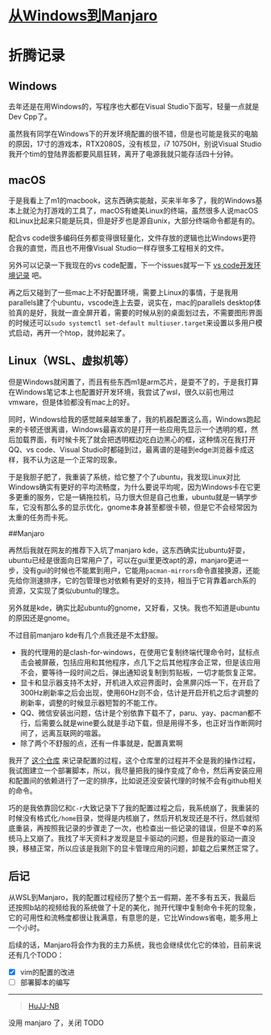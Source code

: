 # [从Windows到Manjaro](https://github.com/HuJJ-NB/HuJJ-NB/issues/1)

# 折腾记录
## Windows

去年还是在用Windows的，写程序也大都在Visual Studio下面写，轻量一点就是Dev Cpp了。

虽然我有同学在Windows下的开发环境配置的很不错，但是也可能是我买的电脑的原因，17寸的游戏本，RTX2080S，没有核显，i7 10750H，别说Visual Studio我开个tim的登陆界面都要风扇狂转，离开了电源我就只能存活四十分钟。

## macOS

于是我看上了m1的macbook，这东西确实能敲，买来半年多了，我的Windows基本上就沦为打游戏的工具了，macOS有媲美Linux的终端，虽然很多人说macOS和Linux比起来只能是玩具，但是好歹也是源自unix，大部分终端命令都是有的。

配合vs code很多编码任务都变得很轻量化，文件存放的逻辑也比Windows更符合我的直觉，而且也不用像Visual Studio一样存很多工程相关的文件。

另外可以记录一下我现在的vs code配置，下一个issues就写一下 [vs code开发环境记录](https://imhujj.cc/content.html?id=2) 吧。

再之后又碰到了一些mac上不好配置环境，需要上Linux的事情，于是我用parallels建了个ubuntu，vscode连上去耍，说实在，mac的parallels desktop体验真的是好，我就一直全屏开着，需要的时候从别的桌面划过去，不需要图形界面的时候还可以`sudo systemctl set-default multiuser.target`来设置以多用户模式启动，再开一个htop，就帅起来了。

## Linux（WSL、虚拟机等）

但是Windows就闲置了，而且有些东西m1是arm芯片，是耍不了的，于是我打算在Windows笔记本上也配置好开发环境，我尝试了wsl，很久以前也用过vmware，但是体验都没有mac上的好。

同时，Windows给我的感觉越来越笨重了，我的机器配置这么高，Windows跑起来的卡顿还很离谱，Windows最喜欢的是打开一些应用先显示一个透明的框，然后加载界面，有时候卡死了就会把透明框边吃白边黑心的框，这种情况在我打开QQ、vs code、Visual Studio时都碰到过，最离谱的是碰到edge浏览器卡成这样，我不认为这是一个正常的现象。

于是我胆子肥了，我重装了系统，给它整了个了ubuntu，我发现Linux对比Windows确实有更好的平均流畅度，为什么要说平均呢，因为Windows卡在它更多更重的服务，它是一辆拖拉机，马力很大但是自己也重，ubuntu就是一辆学步车，它没有那么多的显示优化，gnome本身甚至都很卡顿，但是它不会经常因为太重的任务而卡死。

##Manjaro

再然后我就在网友的推荐下入坑了manjaro kde，这东西确实比ubuntu好耍，ubuntu已经是很面向日常用户了，可以在gui里更改apt的源，manjaro更进一步，没有gui的时候也不能累到用户，它能用`pacman-mirrors`命令直接换源，还能先给你测速排序，它的包管理也对依赖有更好的支持，相当于它背靠着arch系的资源，又实现了类似ubuntu的理念。

另外就是kde，确实比起ubuntu的gnome，又好看，又快。我也不知道是ubuntu的原因还是gnome。

不过目前manjaro kde有几个点我还是不太舒服。
* 我的代理用的是clash-for-windows，在使用它复制终端代理命令时，鼠标点击会被屏蔽，包括应用和其他程序，点几下之后其他程序会正常，但是该应用不会，要等待一段时间之后，弹出通知说复制到剪贴板，一切才能恢复正常。
* 显卡和显示器支持不太好，开机进入欢迎界面时，会黑屏闪烁一下，在开启了300Hz刷新率之后会出现，使用60Hz则不会，估计是开启开机之后才调整的刷新率，调整的时候显示器短暂的不能工作。
* QQ、微信安装出问题，估计是个别依靠下载不了，paru、yay、pacman都不行，后需要么就是wine要么就是手动下载，但是用得不多，也正好当作断网时间了，远离互联网的喧嚣。
* 除了两个不舒服的点，还有一件事就是，配置真累啊

我开了 [这个仓库](https://github.com/HuJj-NB/Manjaro-Configuring) 来记录配置的过程，这个仓库里的过程并不全是我的操作过程，我试图建立一个部署脚本，所以，我尽量把我的操作变成了命令，然后再安装应用和配置间的依赖进行了一定的排序，比如说还没安装代理的时候不会有github相关的命令。

巧的是我依靠回忆和`C-r`大致记录下了我的配置过程之后，我系统崩了，我重装的时候没有格式化`/home`目录，觉得是内核崩了，然后开机发现还是不行，然后就彻底重装，再按照我记录的步骤走了一次，也检查出一些记录的错误，但是不幸的系统马上又崩了。我找了半天资料才发现是显卡驱动的问题，但是我的驱动一直没换，移植正常，所以应该是我刚下的显卡管理应用的问题，卸载之后果然正常了。

## 后记

从WSL到Manjaro，我的配置过程经历了整个五一假期，差不多有五天，我最后还按照b站的视频给我的系统做了十足的美化，抛开代理中复制命令卡死的现象，它的可用性和流畅度都很让我满意，有意思的是，它比Windows省电，能多用上一个小时。

后续的话，Manjaro将会作为我的主力系统，我也会继续优化它的体验，目前来说还有几个TODO：

- [x] vim的配置的改进
- [ ] 部署脚本的编写

---

> [HuJJ-NB](https://github.com/HuJJ-NB)

没用 manjaro 了，关闭 TODO
